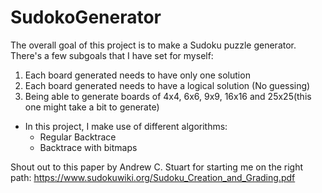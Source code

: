# SudokoGenerator
The overall goal of this project is to make a Sudoku puzzle generator. There's a few subgoals that I have set for myself:
1. Each board generated needs to have only one solution
2. Each board generated needs to have a logical solution (No guessing)
3. Being able to generate boards of 4x4, 6x6, 9x9, 16x16 and 25x25(this one might take a bit to generate)

- In this project, I make use of different algorithms:
    - Regular Backtrace
    - Backtrace with bitmaps

Shout out to this paper by Andrew C. Stuart for starting me on the right path: https://www.sudokuwiki.org/Sudoku_Creation_and_Grading.pdf 